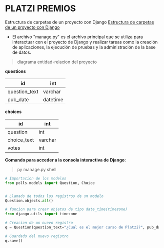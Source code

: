 # PLATZI PREMIOS

Estructura de carpetas de un proyecto con Django
[Estructura de carpetas de un proyecto con Django](https://studygyaan.com/wp-content/uploads/2019/07/Best-Practice-to-Structure-Django-Project-Directories-and-Files.png)

- El archivo "manage.py" es el archivo principal que se utiliza para interactuar con el proyecto de Django y realizar tareas como la creación de aplicaciones, la ejecución de pruebas y la administración de la base de datos.

> diagrama entidad-relacion del proyecto

**questions**

| id | int |
| --- | --- |
| question_text | varchar |
| pub_date | datetime |

**choices**

| id | int |
| --- | --- |
| question | int |
| choice_text | varchar |
| votes | int |

**Comando para acceder a la consola interactiva de Django:** 
> py manage.py shell
```python      
# Importacion de los modelos
from polls.models import Question, Choice


# Llamado de todos los registros de un modelo
Question.objects.all()

# funcion para crear objetos de tipo date_time(timezone)
from django.utils import timezone

# Creacion de un nuevo registro
q = Question(question_text="¿Cual es el mejor curso de Platzi?", pub_date=timezone.now())

# Guardado del nuevo registro
q.save()
```
